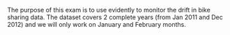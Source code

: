 The purpose of this exam is to use evidently to monitor the drift in bike sharing data. The dataset covers 2 complete years (from Jan 2011 and Dec 2012) and we will only work on January and February months.
